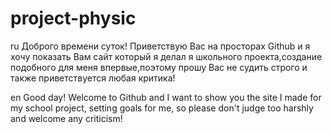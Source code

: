 # project-physic
ru
Доброго времени суток!
Приветствую Вас на просторах Github и я хочу показать Вам сайт который я делал я школьного проекта,создание подобного для меня впервые,поэтому прошу Вас не судить строго и также приветствуется любая критика!

en
Good day!
Welcome to Github and I want to show you the site I made for my school project, setting goals for me, so please don't judge too harshly and welcome any criticism!
